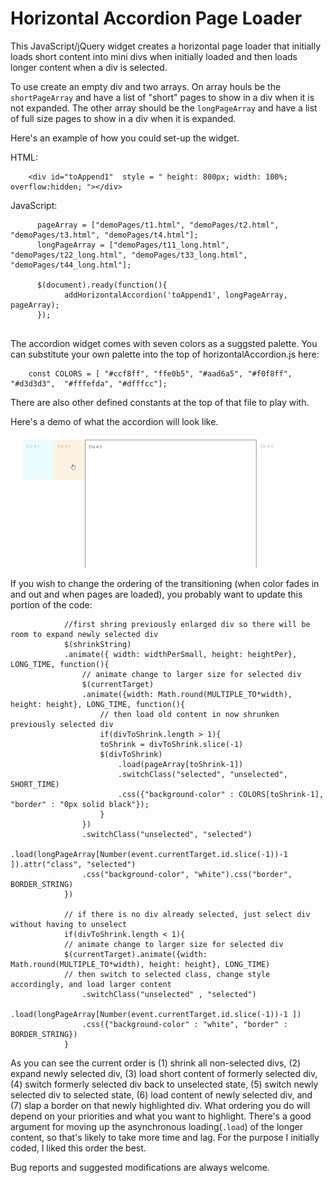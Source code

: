 # Horizontal Accordion Page Loader

This JavaScript/jQuery widget creates a horizontal page loader that initially loads short content into mini divs when initially loaded and then loads longer content when a div is selected. 

To use create an empty div and two arrays. On array houls be the `shortPageArray` and have a list of "short" pages to show in a div when it is not expanded. The other array should be the `longPageArray` and have a list of full size pages to show in a div when it is expanded. 

Here's an example of how you could set-up the widget.

HTML:
```	
	<div id="toAppend1"  style = " height: 800px; width: 100%; overflow:hidden; "></div>

```

JavaScript:
```
      pageArray = ["demoPages/t1.html", "demoPages/t2.html", "demoPages/t3.html", "demoPages/t4.html"];
      longPageArray = ["demoPages/t11_long.html", "demoPages/t22_long.html", "demoPages/t33_long.html", "demoPages/t44_long.html"];

      $(document).ready(function(){ 
            addHorizontalAccordion('toAppend1', longPageArray, pageArray);
      });
 
 ```

The accordion widget comes with seven colors as a suggsted palette. You can substitute your own palette into the top of horizontalAccordion.js here:

```
	const COLORS = [ "#ccf8ff", "ffe0b5", "#aad6a5", "#f0f8ff", "#d3d3d3",  "#fffefda", "#dfffcc"];
```

There are also other defined constants at the top of that file to play with. 

Here's a demo of what the accordion will look like. 

![working demo](https://github.com/sunnysideprodcorp/JavaScript_HorizontalAccordionPageLoader/blob/master/demo.gif)

If you wish to change the ordering of the transitioning (when color fades in and out and when pages are loaded), you probably want to update this portion of the code:

```
		    //first shring previously enlarged div so there will be room to expand newly selected div
		    $(shrinkString) 
			.animate({ width: widthPerSmall, height: heightPer}, LONG_TIME, function(){
			    // animate change to larger size for selected div
			    $(currentTarget)
				.animate({width: Math.round(MULTIPLE_TO*width), height: height}, LONG_TIME, function(){
				    // then load old content in now shrunken previously selected div
				    if(divToShrink.length > 1){
					toShrink = divToShrink.slice(-1)
					$(divToShrink)
					    .load(pageArray[toShrink-1])
					    .switchClass("selected", "unselected", SHORT_TIME)
					    .css({"background-color" : COLORS[toShrink-1], "border" : "0px solid black"});
				    }
				})
				.switchClass("unselected", "selected")
				.load(longPageArray[Number(event.currentTarget.id.slice(-1))-1 ]).attr("class", "selected")
				.css("background-color", "white").css("border", BORDER_STRING)
			})		 	    
		    
		    // if there is no div already selected, just select div without having to unselect
		    if(divToShrink.length < 1){
			// animate change to larger size for selected div
			$(currentTarget).animate({width: Math.round(MULTIPLE_TO*width), height: height}, LONG_TIME)
			// then switch to selected class, change style accordingly, and load larger content
			    .switchClass("unselected" , "selected")
			    .load(longPageArray[Number(event.currentTarget.id.slice(-1))-1 ])
			    .css({"background-color" : "white", "border" : BORDER_STRING})
		    }

```

As you can see the current order is (1) shrink all non-selected divs, (2) expand newly selected div, (3) load short content of formerly selected div, (4) switch formerly selected div back to unselected state, (5) switch newly selected div to selected state, (6) load content of newly selected div, and (7) slap a border on that newly highlighted div. What ordering you do will depend on your priorities and what you want to highlight. There's a good argument for moving up the asynchronous loading(`.load`) of the longer content, so that's likely to take more time and lag. For the purpose I initially coded, I liked this order the best.

Bug reports and suggested modifications are always welcome. 
